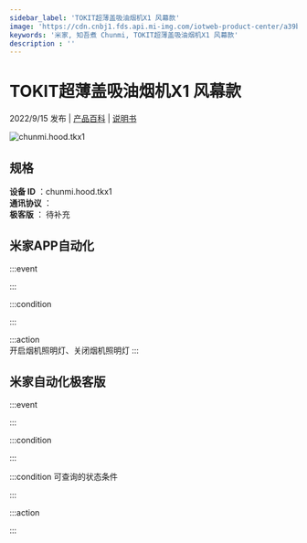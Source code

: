 ```yaml
---
sidebar_label: 'TOKIT超薄盖吸油烟机X1 风幕款'
image: 'https://cdn.cnbj1.fds.api.mi-img.com/iotweb-product-center/a39bddf35b1e489313e6312458efdd3e_1657510172275.png?GalaxyAccessKeyId=AKVGLQWBOVIRQ3XLEW&Expires=9223372036854775807&Signature=ofOIUaoEYZxEAlpyU0qhrakgBsw='
keywords: '米家, 知吾煮 Chunmi, TOKIT超薄盖吸油烟机X1 风幕款'
description : ''
---
```

# TOKIT超薄盖吸油烟机X1 风幕款

2022/9/15 发布 | [产品百科](https://home.mi.com/webapp/content/baike/product/index.html?model=chunmi.hood.tkx1/) | [说明书](https://home.mi.com/views/introduction.html?model=chunmi.hood.tkx1&region=cn)

![chunmi.hood.tkx1](https://cdn.cnbj1.fds.api.mi-img.com/iotweb-product-center/a39bddf35b1e489313e6312458efdd3e_1657510172275.png?GalaxyAccessKeyId=AKVGLQWBOVIRQ3XLEW&Expires=9223372036854775807&Signature=ofOIUaoEYZxEAlpyU0qhrakgBsw=)

## 规格  
> 
**设备 ID** ：chunmi.hood.tkx1  
**通讯协议** ：  
**极客版**  ： 待补充 


## 米家APP自动化  

:::event  

:::

:::condition  

:::

:::action   
开启烟机照明灯、关闭烟机照明灯
:::

## 米家自动化极客版  

:::event  

:::

:::condition  

:::

:::condition 可查询的状态条件  

:::

:::action  

:::

        
